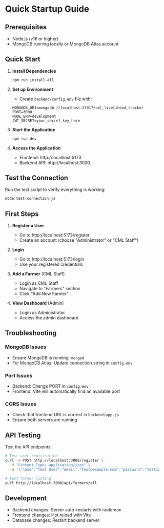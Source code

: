 # Quick Startup Guide

## Prerequisites
- Node.js (v16 or higher)
- MongoDB running locally or MongoDB Atlas account

## Quick Start

1. **Install Dependencies**
   ```bash
   npm run install-all
   ```

2. **Set up Environment**
   - Create `backend/config.env` file with:
   ```env
   MONGODB_URI=mongodb://localhost:27017/cml_livelihood_tracker
   PORT=3000
   NODE_ENV=development
   JWT_SECRET=your_secret_key_here
   ```

3. **Start the Application**
   ```bash
   npm run dev
   ```

4. **Access the Application**
   - Frontend: http://localhost:5173
   - Backend API: http://localhost:3000

## Test the Connection

Run the test script to verify everything is working:
```bash
node test-connection.js
```

## First Steps

1. **Register a User**
   - Go to http://localhost:5173/register
   - Create an account (choose "Administrator" or "CML Staff")

2. **Login**
   - Go to http://localhost:5173/login
   - Use your registered credentials

3. **Add a Farmer** (CML Staff)
   - Login as CML Staff
   - Navigate to "Farmers" section
   - Click "Add New Farmer"

4. **View Dashboard** (Admin)
   - Login as Administrator
   - Access the admin dashboard

## Troubleshooting

### MongoDB Issues
- Ensure MongoDB is running: `mongod`
- For MongoDB Atlas: Update connection string in `config.env`

### Port Issues
- Backend: Change PORT in `config.env`
- Frontend: Vite will automatically find an available port

### CORS Issues
- Check that frontend URL is correct in `backend/app.js`
- Ensure both servers are running

## API Testing

Test the API endpoints:
```bash
# Test user registration
curl -X POST http://localhost:3000/register \
  -H "Content-Type: application/json" \
  -d '{"name":"Test User","email":"test@example.com","password":"test123","role":"user","phoneNumber":"1234567890"}'

# Test farmer listing
curl http://localhost:3000/api/farmers/all
```

## Development

- Backend changes: Server auto-restarts with nodemon
- Frontend changes: Hot reload with Vite
- Database changes: Restart backend server 